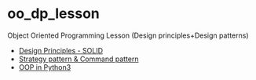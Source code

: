 # oo_dp_lesson
Object Oriented Programming Lesson (Design principles+Design patterns)
* [Design Principles - SOLID](https://nbviewer.jupyter.org/github/johnklee/oo_dp_lesson/blob/master/lessons/SOLID_design_principles/DesignPrinciples_SOLID.ipynb)
* [Strategy pattern & Command pattern](https://nbviewer.jupyter.org/github/johnklee/oo_dp_lesson/blob/master/lessons/Homework1_and_command_pattern/Homework1_and_command_pattern.ipynb)
* [OOP in Python3](https://nbviewer.jupyter.org/github/johnklee/oo_dp_lesson/blob/master/lessons/OOP_In_Python3/OOP_In_Python3.ipynb)
